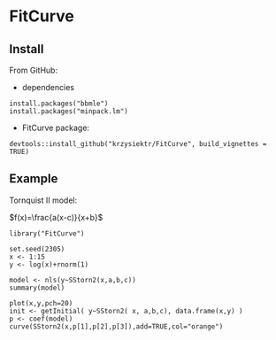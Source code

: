# FitCurve

## Install

From GitHub:

* dependencies

```
install.packages("bbmle")
install.packages("minpack.lm")
```

* FitCurve package:

```
devtools::install_github("krzysiektr/FitCurve", build_vignettes = TRUE)
```

## Example

Tornquist II model:

$f(x)=\frac{a(x-c)}{x+b}$

```{r}
library("FitCurve")

set.seed(2305)
x <- 1:15
y <- log(x)+rnorm(1)

model <- nls(y~SStorn2(x,a,b,c))
summary(model)

plot(x,y,pch=20)
init <- getInitial( y~SStorn2( x, a,b,c), data.frame(x,y) )
p <- coef(model)
curve(SStorn2(x,p[1],p[2],p[3]),add=TRUE,col="orange")
```
